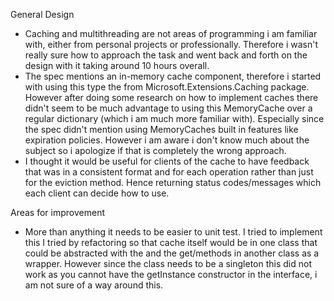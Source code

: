 General Design
- Caching and multithreading are not areas of programming i am familiar with, either from personal projects or professionally. Therefore i wasn't really sure how to approach the task and went back and forth on the design with it
  taking around 10 hours overall.
- The spec mentions an in-memory cache component, therefore i started with using this type the from Microsoft.Extensions.Caching package. However after doing some research on how to implement caches there didn't seem to be much 
  advantage to using this MemoryCache over a regular dictionary (which i am much more familiar with). Especially since the spec didn't mention using MemoryCaches built in features like expiration policies. 
  However i am aware i don't know much about the subject so i apologize if that is completely the wrong approach.  
- I thought it would be useful for clients of the cache to have feedback that was in a consistent format and for each operation rather than just for the eviction method. Hence returning status codes/messages which each client
  can decide how to use. 

Areas for improvement
- More than anything it needs to be easier to unit test. I tried to implement this I tried by refactoring so that cache itself would be in one class that could be abstracted with the and the get/methods in another class as a 
   wrapper. However since the class needs to be a singleton this did not work as you cannot have the getInstance constructor in the interface, i am not sure of a way around this. 
 
